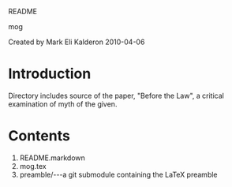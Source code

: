 README

mog

Created by Mark Eli Kalderon 2010-04-06

# Introduction #

Directory includes source of the paper, "Before the Law", a critical examination of myth of the given.

# Contents #

1. README.markdown
2. mog.tex
3. preamble/---a git submodule containing the LaTeX preamble
